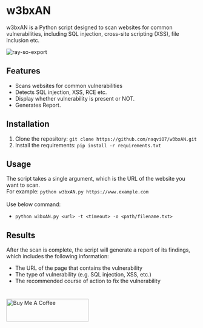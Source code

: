 # w3bxAN

w3bxAN is a Python script designed to scan websites for common vulnerabilities, including SQL injection, cross-site scripting (XSS), file inclusion etc. 

![ray-so-export](https://user-images.githubusercontent.com/79792270/229343852-5e982e48-443c-41db-93fd-c64be2341d96.png)


## Features

- Scans websites for common vulnerabilities
- Detects SQL injection, XSS, RCE etc.
- Display whether vulnerability is present or NOT.
- Generates Report. 

## Installation

1. Clone the repository: `git clone https://github.com/naqviO7/w3bxAN.git`
2. Install the requirements: `pip install -r requirements.txt`

## Usage

The script takes a single argument, which is the URL of the website you want to scan.<br> 
For example: `python w3bxAN.py https://www.example.com`<br>
<br>Use below command:
- `python w3bxAN.py <url> -t <timeout> -o <path/filename.txt>`

## Results

After the scan is complete, the script will generate a report of its findings, which includes the following information:

- The URL of the page that contains the vulnerability
- The type of vulnerability (e.g. SQL injection, XSS, etc.)
- The recommended course of action to fix the vulnerability

#
<a href="https://www.buymeacoffee.com/naqviO7" target="_blank"><img src="https://cdn.buymeacoffee.com/buttons/v2/default-violet.png" alt="Buy Me A Coffee" style="height: 60px !important;width: 217px !important;" ></a>
